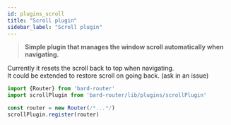 ```yaml
---
id: plugins_scroll
title: "Scroll plugin"
sidebar_label: "Scroll plugin"
---
```


> **Simple plugin that manages the window scroll automatically when navigating.**

Currently it resets the scroll back to top when navigating.  
It could be extended to restore scroll on going back. (ask in an issue)

```js
import {Router} from 'bard-router'
import scrollPlugin from 'bard-router/lib/plugins/scrollPlugin'

const router = new Router(/*...*/)
scrollPlugin.register(router)
```
